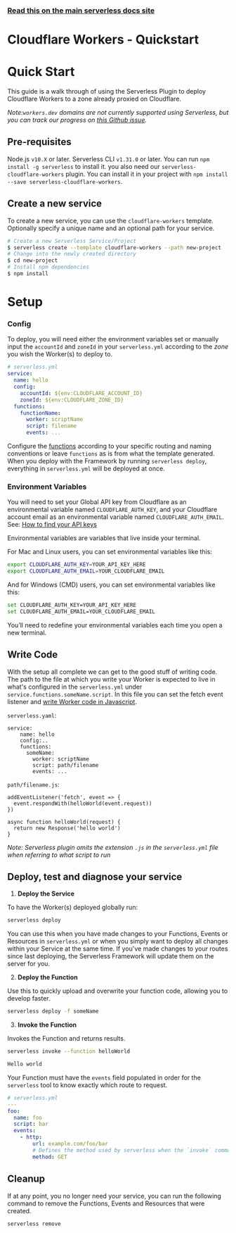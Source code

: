 <!--
title: Serverless Framework - Workers Guide - Quick Start
menuText: Quick Start
menuOrder: 2
description: Getting started with the Serverless Framework on Cloudflare Workers
layout: Doc
-->

<!-- DOCS-SITE-LINK:START automatically generated  -->

### [Read this on the main serverless docs site](https://www.serverless.com/framework/docs/providers/cloudflare/guide/quick-start)

<!-- DOCS-SITE-LINK:END -->

# Cloudflare Workers - Quickstart

# Quick Start

This guide is a walk through of using the Serverless Plugin to deploy Cloudflare Workers to a zone already proxied on Cloudflare.

_Note:`workers.dev` domains are not currently supported using Serverless, but you can track our progress on [this Github issue](https://github.com/cloudflare/serverless-cloudflare-workers/issues/36)._

## Pre-requisites

Node.js `v10.X` or later.
Serverless CLI `v1.31.0` or later. You can run `npm install -g serverless` to install it. you also need our `serverless-cloudflare-workers` plugin. You can install it in your project with `npm install --save serverless-cloudflare-workers`.

## Create a new service

To create a new service, you can use the `cloudflare-workers` template. Optionally specify a unique name and an optional path for your service.

```bash
# Create a new Serverless Service/Project
$ serverless create --template cloudflare-workers --path new-project
# Change into the newly created directory
$ cd new-project
# Install npm dependencies
$ npm install
```

# Setup

### Config

To deploy, you will need either the environment variables set or manually input the `accountId` and `zoneId` in your `serverless.yml` according to the _zone_ you wish the Worker(s) to deploy to.

```yaml
# serverless.yml
service:
  name: hello
  config:
    accountId: ${env:CLOUDFLARE_ACCOUNT_ID}
    zoneId: ${env:CLOUDFLARE_ZONE_ID}
  functions:
    functionName:
      worker: scriptName
      script: filename
      events: ...
```

Configure the [functions](#function) according to your specific routing and naming conventions or leave `functions` as is from what the template generated. When you deploy with the Framework by running `serverless deploy`, everything in `serverless.yml` will be deployed at once.

### Environment Variables

You will need to set your Global API key from Cloudflare as an environmental variable named `CLOUDFLARE_AUTH_KEY`, and your Cloudflare account email as an environmental variable named `CLOUDFLARE_AUTH_EMAIL`. See: [How to find your API keys](https://support.cloudflare.com/hc/en-us/articles/200167836)

Environmental variables are variables that live inside your terminal.

For Mac and Linux users, you can set environmental variables like this:

```bash
export CLOUDFLARE_AUTH_KEY=YOUR_API_KEY_HERE
export CLOUDFLARE_AUTH_EMAIL=YOUR_CLOUDFLARE_EMAIL
```

And for Windows (CMD) users, you can set environmental variables like this:

```bash
set CLOUDFLARE_AUTH_KEY=YOUR_API_KEY_HERE
set CLOUDFLARE_AUTH_EMAIL=YOUR_CLOUDFLARE_EMAIL
```

You’ll need to redefine your environmental variables each time you open a new terminal.

## Write Code

With the setup all complete we can get to the good stuff of writing code. The path to the file at which you write your Worker is expected to live in what's configured in the `serverless.yml` under `service.functions.someName.script`. In this file you can set the fetch event listener and [write Worker code in Javascript](https://developers.cloudflare.com/workers/writing-workers/).

`serverless.yaml`:

```
service:
    name: hello
    config:..
    functions:
      someName:
        worker: scriptName
        script: path/filename
        events: ...
```

`path/filename.js`:

```
addEventListener('fetch', event => {
  event.respondWith(helloWorld(event.request))
})

async function helloWorld(request) {
  return new Response('hello world')
}
```

_Note: Serverless plugin omits the extension `.js` in the `serverless.yml` file when referring to what script to run_

## Deploy, test and diagnose your service

1. **Deploy the Service**

To have the Worker(s) deployed globally run:

```bash
serverless deploy
```

You can use this when you have made changes to your Functions, Events or Resources in `serverless.yml` or when you simply want to deploy all changes within your Service at the same time. If you've made changes to your routes since last deploying, the Serverless Framework will update them on the server for you.

2. **Deploy the Function**

Use this to quickly upload and overwrite your function code, allowing you to develop faster.

```bash
serverless deploy -f someName
```

3. **Invoke the Function**

Invokes the Function and returns results.

```bash
serverless invoke --function helloWorld

Hello world
```

Your Function must have the `events` field populated in order for the `serverless` tool to know exactly which route to request.

```yml
# serverless.yml
---
foo:
  name: foo
  script: bar
  events:
    - http:
        url: example.com/foo/bar
        # Defines the method used by serverless when the `invoke` command is used. Cloudflare Workers only support GET requests for now
        method: GET
```

## Cleanup

If at any point, you no longer need your service, you can run the following command to remove the Functions, Events and Resources that were created.

```bash
serverless remove
```
